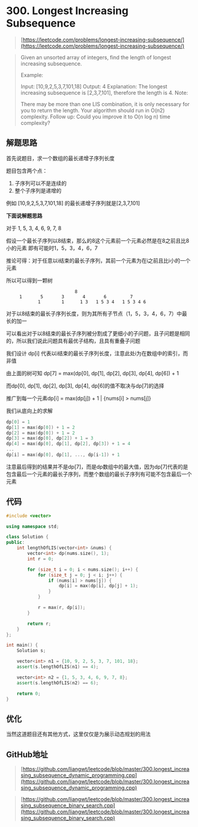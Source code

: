 # 300. Longest Increasing Subsequence

> [https://leetcode.com/problems/longest-increasing-subsequence/](https://leetcode.com/problems/longest-increasing-subsequence/)

> Given an unsorted array of integers, find the length of longest increasing subsequence.
> 
> Example:
> 
> Input: [10,9,2,5,3,7,101,18]
> Output: 4 
> Explanation: The longest increasing subsequence is [2,3,7,101], therefore the length is 4. 
> Note:
> 
> There may be more than one LIS combination, it is only necessary for you to return the length.
> Your algorithm should run in O(n2) complexity.
> Follow up: Could you improve it to O(n log n) time complexity?

## 解题思路

首先说题目，求一个数组的最长递增子序列长度

题目包含两个点：

1. 子序列可以不是连续的
2. 整个子序列是递增的

例如 [10,9,2,5,3,7,101,18] 的最长递增子序列就是[2,3,7,101]

**下面说解题思路**

对于 1, 5, 3, 4, 6, 9, 7, 8

假设一个最长子序列以8结束，那么的8这个元素前一个元素必然是在8之前且比8小的元素 
即有可能时1，5，3，4，6，7

推论可得：对于任意以i结束的最长子序列，其前一个元素为在i之前且比i小的一个元素

所以可以得到一颗树 

```
                          8
     1       5       3       4       6         7
            1        1      1 3   1 5 3 4   1 5 3 4 6
```

对于以8结束的最长子序列长度，则为其所有子节点（1，5，3，4，6，7）中最长的加一 

可以看出对于以8结束的最长子序列被分割成了更细小的子问题，且子问题是相同的，所以我们说此问题具有最优子结构，且具有重叠子问题

我们设计 dp[i] 代表以i结束的最长子序列长度，注意此处i为在数组中的索引，而非值

由上面的树可知 dp[7] = max(dp[0], dp[1], dp[2], dp[3], dp[4], dp[6]) + 1

而dp[0], dp[1], dp[2], dp[3], dp[4], dp[6]的值不取决与dp[7]的选择

推广到每一个元素dp[i] = max(dp[j]) + 1 | {nums[i] > nums[j]}

我们从底向上的求解

```cpp
dp[0] = 1
dp[1] = max(dp[0]) + 1 = 2
dp[2] = max(dp[0]) + 1 = 2
dp[3] = max(dp[0], dp[2]) + 1 = 3
dp[4] = max(dp[0], dp[1], dp[2], dp[3]) + 1 = 4
...
dp[i] = max(dp[0], dp[1], ..., dp[i-1]) + 1
```

注意最后得到的结果并不是dp[7]，而是dp数组中的最大值，因为dp[7]代表的是包含最后一个元素的最长子序列，而整个数组的最长子序列有可能不包含最后一个元素

## 代码

```cpp
#include <vector>

using namespace std;

class Solution {
public:
    int lengthOfLIS(vector<int> &nums) {
        vector<int> dp(nums.size(), 1);
        int r = 0;

        for (size_t i = 0; i < nums.size(); i++) {
            for (size_t j = 0; j < i; j++) {
                if (nums[i] > nums[j]) {
                    dp[i] = max(dp[i], dp[j] + 1);
                }
            }

            r = max(r, dp[i]);
        }

        return r;
    }
};

int main() {
    Solution s;

    vector<int> n1 = {10, 9, 2, 5, 3, 7, 101, 18};
    assert(s.lengthOfLIS(n1) == 4);

    vector<int> n2 = {1, 5, 3, 4, 6, 9, 7, 8};
    assert(s.lengthOfLIS(n2) == 6);

    return 0;
}
```

## 优化

当然这道题目还有其他方式，这里仅仅是为展示动态规划的用法

## GitHub地址

> [https://github.com/liangwt/leetcode/blob/master/300.longest_increasing_subsequence_dynamic_programming.cpp](https://github.com/liangwt/leetcode/blob/master/300.longest_increasing_subsequence_dynamic_programming.cpp)

> [https://github.com/liangwt/leetcode/blob/master/300.longest_increasing_subsequence_binary_search.cpp](https://github.com/liangwt/leetcode/blob/master/300.longest_increasing_subsequence_binary_search.cpp)